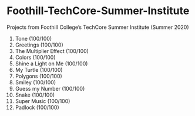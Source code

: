 # Foothill-TechCore-Summer-Institute
Projects from Foothill College’s TechCore Summer Institute (Summer 2020)<br/>
1. Tone (100/100)<br/>
2. Greetings (100/100)<br/>
3. The Multiplier Effect (100/100)<br/>
4. Colors (100/100)<br/>
5. Shine a Light on Me (100/100)<br/>
6. My Turtle (100/100)<br/>
7. Polygons (100/100)<br/>
8. Smiley (100/100)<br/>
9. Guess my Number (100/100)<br/>
10. Snake (100/100)<br/>
11. Super Music (100/100)<br/>
12. Padlock (100/100)<br/>

